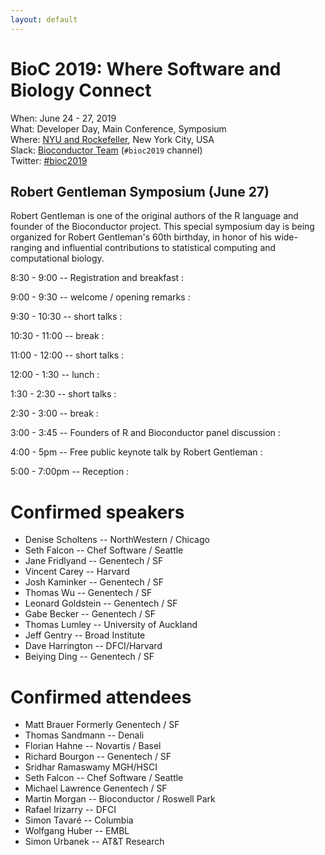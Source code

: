 ```yaml
---
layout: default
---
```

# BioC 2019: Where Software and Biology Connect

When: June 24 - 27, 2019<br />
What: Developer Day, Main Conference, Symposium<br />
Where: [NYU and Rockefeller][venue], New York City, USA<br />
Slack: [Bioconductor Team][] (`#bioc2019` channel)<br />
Twitter: [#bioc2019][tweet]<br />

[tweet]: https://twitter.com/hashtag/bioc2019?f=tweets
[venue]: ./travel-accommodations
[Bioconductor Team]: https://bioc-community.herokuapp.com/

## Robert Gentleman Symposium (June 27)

Robert Gentleman is one of the original authors of the R language and founder of the Bioconductor project. This special symposium day is being organized for Robert Gentleman's 60th birthday, in honor of his wide-ranging and influential contributions to statistical computing and computational biology.

8:30 - 9:00 -- Registration and breakfast
: 

9:00 - 9:30 -- welcome / opening remarks
: 

9:30 - 10:30 -- short talks
: 

10:30 - 11:00 -- break
: 

11:00 - 12:00 -- short talks
: 

12:00 - 1:30 -- lunch
: 

1:30 - 2:30 -- short talks
: 

2:30 - 3:00 -- break
: 

3:00 - 3:45 -- Founders of R and Bioconductor panel discussion
: 

4:00 - 5pm -- Free public keynote talk by Robert Gentleman
: 

5:00 - 7:00pm -- Reception
: 

# Confirmed speakers

* Denise Scholtens  --  NorthWestern / Chicago
* Seth Falcon   --   Chef Software / Seattle
* Jane Fridlyand   --   Genentech / SF
* Vincent Carey   --   Harvard
* Josh Kaminker   --   Genentech / SF
* Thomas Wu   --   Genentech / SF
* Leonard Goldstein  --  Genentech / SF
* Gabe Becker   --   Genentech / SF
* Thomas Lumley   --   University of Auckland
* Jeff Gentry   --   Broad Institute
* Dave Harrington   --   DFCI/Harvard
* Beiying Ding   --   Genentech / SF

# Confirmed attendees

* Matt Brauer Formerly Genentech / SF
* Thomas Sandmann  --       Denali
* Florian Hahne  --       Novartis / Basel
* Richard Bourgon  --       Genentech / SF
* Sridhar Ramaswamy    MGH/HSCI
* Seth Falcon  --       Chef Software / Seattle
* Michael Lawrence     Genentech / SF
* Martin Morgan  --       Bioconductor / Roswell Park
* Rafael Irizarry  --       DFCI
* Simon Tavaré  --       Columbia
* Wolfgang Huber  --       EMBL
* Simon Urbanek  --       AT&T Research
